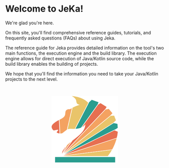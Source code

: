 # Welcome to JeKa! 

We're glad you're here. 

On this site, you'll find comprehensive reference guides, tutorials, and frequently asked questions (FAQs) about using Jeka.

The reference guide for Jeka provides detailed information on the tool's two main functions, the execution engine and 
the build library. The execution engine allows for direct execution of Java/Kotlin source code, while the build library
enables the building of projects.

We hope that you'll find the information you need to take your Java/Kotlin projects to the next level.

<br/>
<p align="center">
<img src="images/knight-color-logo.svg" width='210' height='210'/>
</p>

